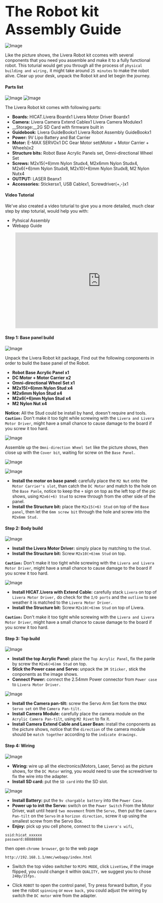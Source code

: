 ### <font size=40>__The Robot kit Assembly Guide__</font>

![Image](/img/robotAssemGuide/robotAssem1.png)

Like the picture shows, the Livera Robot kit ccomes with several conponents that you need you assemble and make it to a fully functional robot. This toturial would get you through all the process of `physical building and wiring,` it might take around `25 minutes` to make the robot alive. Clear up your desk, unpack the Robot kit and let begin the journey.

#### __Parts list__

![Image](/img/robotAssemGuide/robotunbox.jpg)
![Image](/img/robotAssemGuide/partlists.jpg)

The Livera Robot kit comes with following parts:

- __Boards:__ HICAT.Livera Boardx1 Livera Motor Driver Boardx1
- __Camera:__ Livera Camera Extend Cablex1 Livera Camera Modulex1
- __Storage:__2G SD Card with firmware built in
- __Guidebook:__ Livera GuideBookx1 Livera Robot Assembly GuideBookx1
- __Power:__ 9V Lipo Battery and Bat Carrier
- __Motor:__ E-MAX SERVOx1 DC Gear Motor set(Motor + Motor Carrier + Wheels)x2
- __Structure bits:__ Robot Base Acrylic Panels set, Omni-directional Wheel Set 
- __Screws:__ M2x15(+6)mm Nylon Studx4, M2x6mm Nylon Studx4, M2x6(+6)mm Nylon Studx8, M2x10(+6)mm Nylon Studx8, M2 Nylon Nutx4 
- __OUTPUT:__ LASER Beanx1
- __Accessories:__ Stickersx1, USB Cablex1, Screwdriver(+,-)x1



#### __Video Tutorial__
We've also created a video toturial to give you a more detailed, much clear step by step toturial, would help you with:

- Pyhsical Assembly
- Webapp Guide

<pre>
	<iframe width="560" height="315" src="https://www.youtube.com/embed/Evkkf7BJYWA" frameborder="0" allowfullscreen></iframe>
</pre>

#### __Step 1: Base panel build__

![Image](img/robotAssemGuide/robotAssem2.jpg)

Unpack the Livera Robot kit package, Find out the following conponents in order to build the base panel of the Robot.

- __Robot Base Acrylic Panel x1__
- __DC Motor + Motor Carrier x2__
- __Omni-directional Wheel Set x1__
- __M2x15(+6)mm Nylon Stud x4__
- __M2x6mm Nylon Stud x4__
- __M2x6(+6)mm Nylon Stud x4__
- __M2 Nylon Nut x4__

__Notice:__ All the Stud could be install by hand, doesn't require and tools.
__`Caution:`__ Don't make it too tight while screwing with the `Livera and Livera Motor Driver`, might have a small chance to cause damage to the board if you screw it too hard. 
 

![Image](img/robotAssemGuide/robotAssem3.jpg)

Assemble up the `Omni-direction Wheel Set` like the picture shows, then close up with the `Cover bit`, waiting for screw on the `Base Panel.` 

![Image](img/robotAssemGuide/robotAssem4.jpg)

![Image](img/robotAssemGuide/robotAssem5.jpg)

- __Install the motor on base panel:__ carefully place the `M2 Nut` onto the `Motor Carrier's slot`, than catch the `DC Motor` and match to the hole on the `Base Panle`, notice to keep the `+` sign on top as the left top of the pic shows, using `M2x6(+6) Stud` to screw through from the other side of the panel.
- __Install the Structure bit:__ place the `M2x15(+6) Stud` on top of the `Base panel`, then let the `6mm screw bit` through the hole and screw into the `M2x6mm Stud.`

#### __Step 2: Body build__

![Image](img/robotAssemGuide/robotAssem6.jpg)

- __Install the Livera Motor Driver:__ simply place by matching to the `Stud.`
- __Install the Structure bit:__ Screw `M2x10(+6)mm Stud` on top.

__`Caution:`__ Don't make it too tight while screwing with the `Livera and Livera Motor Driver`, might have a small chance to cause damage to the board if you screw it too hard. 


![Image](img/robotAssemGuide/robotAssem7.jpg)

- __Install HICAT.Livera with Extend Cable:__ carefully stack `Livera` on top of `Livera Motor Driver,` do check for the `I/O ports` and the `outline` to see weather it is matched to the `Livera Motor Driver.`
- __Install the Structure bit:__ Screw `M2x10(+6)mm Stud` on top of Livera.

__`Caution:`__ Don't make it too tight while screwing with the `Livera and Livera Motor Driver`, might have a small chance to cause damage to the board if you screw it too hard.

#### __Step 3: Top build__

![Image](img/robotAssemGuide/robotAssem8.jpg)

- __Install the top Acrylic Panel:__ place the `Top Acrylic Panel`, fix the panle by screw the `M2x6(+6)mm Stud` on top.
- __Stick the Power case and Servo:__ unpack the `3M Sticker,` stick the conponents as the image shows.
- __Connect Power:__ connect the 2.54mm Power connector from `Power case` to `Livera Motor Driver.`


![Image](img/robotAssemGuide/robotAssem9.jpg)

- __Install the Camera pan-tilt:__ screw the Servo Arm Set form the `EMAX Servo set` on the `Camera Pan-tilt.`
- __Install Camera Module:__ carefully place the camera module on the `Acrylic Camera Pan-tilt`, using `M2 Rivet` to fix it.
- __Install Camera Extend Cable and Laser Bean:__ install the conponents as the picture shows, notice that the `direction` of the camera module should be `match together` according to the `indicate drawings.`

#### __Step 4: Wiring__

![Image](img/robotAssemGuide/robotAssem10.jpg)

- __Wiring:__ wire up all the electronics(Motors, Laser, Servo) as the picture shows, for the `DC Motor` wring, you would need to use the screwdriver to fix the wire into the adapter.
- __Install SD card:__ put the `SD card` into the SD slot.

![Image](img/robotAssemGuide/robotAssem11.jpg)

- __Install Battery:__ put the `9v chargable battery` into the `Power Case.`
- __Power up to init the Servo:__ switch on the `Power Switch` From the Motor Driver, wait until heard `two movement` from the `Servo,` then put the `Camera Pan-tilt` on the `Servo` in a `horizon direction,` screw it up using the smallest screw from the Servo Box.
- __Enjoy:__ pick up you cell phone, connect to the `Livera's wifi`,

```
ssid:hicat_xxxxxx
passward:88888888
```

 then open `chrome browser`, go to the web page 

```
http://192.168.1.1/mmc/webapp/index.html
``` 


- Switch the top video switcher to `MJPG MODE`, click `LiveView`, if the image flipped, you could change it within `QUALITY,` we suggest you to chose `240p/15fps.`

- Click `ROBOT` to open the control panel, Try press forward button, if you see the robot `spinning` or `move back,` you could adjust the wiring by switch the `DC motor` wire from the adapter.